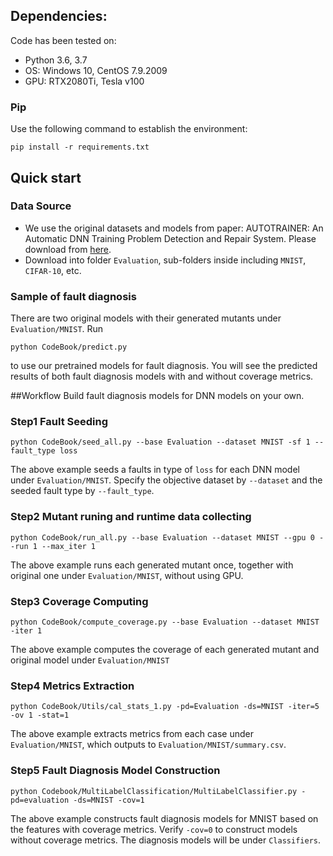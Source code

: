 ## Dependencies:

Code has been tested on:

* Python 3.6, 3.7
* OS: Windows 10, CentOS 7.9.2009
* GPU: RTX2080Ti, Tesla v100

### Pip
Use the following command to establish the environment:

```shell
pip install -r requirements.txt
```

## Quick start

### Data Source
- We use the original datasets and models from paper: AUTOTRAINER: An Automatic DNN Training
Problem Detection and Repair System. Please download from [here](https://github.com/shiningrain/AUTOTRAINER).
- Download into folder `Evaluation`, sub-folders inside including `MNIST`, `CIFAR-10`, etc.

### Sample of fault diagnosis
There are two original models with their generated mutants under `Evaluation/MNIST`.
Run
```shell
python CodeBook/predict.py
```
to use our pretrained models for fault diagnosis. 
You will see the predicted results of both fault diagnosis models with and without coverage metrics.

##Workflow
Build fault diagnosis models for DNN models on your own.
### Step1 Fault Seeding
```shell
python CodeBook/seed_all.py --base Evaluation --dataset MNIST -sf 1 --fault_type loss
```

The above example seeds a faults in type of `loss` for each DNN model under `Evaluation/MNIST`. 
Specify the objective dataset by `--dataset` and the seeded fault type by `--fault_type`.

### Step2 Mutant runing and runtime data collecting
```shell
python CodeBook/run_all.py --base Evaluation --dataset MNIST --gpu 0 --run 1 --max_iter 1
```
The above example runs each generated mutant once, together with original one under `Evaluation/MNIST`, without using GPU.

### Step3 Coverage Computing
```shell
python CodeBook/compute_coverage.py --base Evaluation --dataset MNIST -iter 1
```
The above example computes the coverage of each generated mutant and original model under `Evaluation/MNIST`

### Step4 Metrics Extraction
```shell
python CodeBook/Utils/cal_stats_1.py -pd=Evaluation -ds=MNIST -iter=5 -ov 1 -stat=1
```
The above example extracts metrics from each case under `Evaluation/MNIST`, which outputs to `Evaluation/MNIST/summary.csv`.

### Step5 Fault Diagnosis Model Construction
```shell
python Codebook/MultiLabelClassification/MultiLabelClassifier.py -pd=evaluation -ds=MNIST -cov=1
```
The above example constructs fault diagnosis models for MNIST based on the features with coverage metrics.
Verify `-cov=0` to construct models without coverage metrics.
The diagnosis models will be under `Classifiers`.


